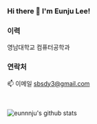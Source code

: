 ### Hi there 👋 I'm Eunju Lee!

### 이력
영남대학교 컴퓨터공학과
<br>

### 연락처
📫 이메일 sbsdy3@gmail.com

<br>

![eunnnju's github stats](https://github-readme-stats.vercel.app/api?username=eunnnju&show_icons=true)



<!--
**eunnnju/eunnnju** is a ✨ _special_ ✨ repository because its `README.md` (this file) appears on your GitHub profile.

Here are some ideas to get you started:

- 🔭 I’m currently working on ...
- 🌱 I’m currently learning ...
- 👯 I’m looking to collaborate on ...
- 🤔 I’m looking for help with ...
- 💬 Ask me about ...
- 📫 How to reach me: ...
- 😄 Pronouns: ...
- ⚡ Fun fact: ...
-->
